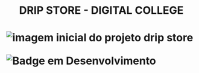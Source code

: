 <h1 align="center"> DRIP STORE - DIGITAL COLLEGE <h1/>
  
![imagem inicial do projeto drip store](https://user-images.githubusercontent.com/124683200/226175760-4bc46a4e-410c-4f7b-8b1f-a224e37bf400.png)
  
![Badge em Desenvolvimento](http://img.shields.io/static/v1?label=STATUS&message=EM%20DESENVOLVIMENTO&color=GREEN&style=for-the-badge)
 
  
